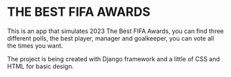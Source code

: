 # THE BEST FIFA AWARDS

This is an app that simulates 2023 The Best FIFA Awards, you can find three different polls, the best player, manager and goalkeeper, you can vote all the times you want.

The project is being created with Django framework and a little of CSS and HTML for basic design.